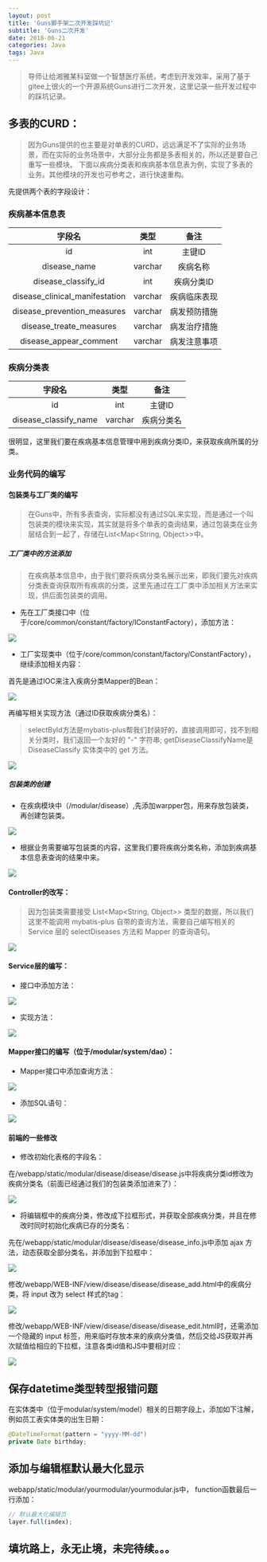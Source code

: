 ```yaml
---
layout: post
title: 'Guns脚手架二次开发踩坑记'
subtitle: 'Guns二次开发'
date: 2018-06-21
categories: Java
tags: Java
---
```


> 导师让给湘雅某科室做一个智慧医疗系统，考虑到开发效率，采用了基于gitee上很火的一个开源系统Guns进行二次开发，这里记录一些开发过程中的踩坑记录。

## 多表的CURD：

> 因为Guns提供的也主要是对单表的CURD，远远满足不了实际的业务场景，而在实际的业务场景中，大部分业务都是多表相关的，所以还是要自己重写一些模块。
> 下面以疾病分类表和疾病基本信息表为例，实现了多表的业务。其他模块的开发也可参考之，进行快速重构。

先提供两个表的字段设计：

### 疾病基本信息表

|字段名|类型|备注|
|:-:|:-:|:-:|
|id|int|主键ID|
|disease_name|varchar|疾病名称|
|disease_classify_id|int|疾病分类ID|
|disease_clinical_manifestation|varchar|疾病临床表现|
|disease_prevention_measures|varchar|病发预防措施|
|disease_treate_measures|varchar|病发治疗措施|
|disease_appear_comment|varchar|病发注意事项|

### 疾病分类表

|字段名|类型|备注|
|:-:|:-:|:-:|
|id|int|主键ID|
|disease_classify_name|varchar|疾病分类名|

很明显，这里我们要在疾病基本信息管理中用到疾病分类ID，来获取疾病所属的分类。

### 业务代码的编写

#### 包装类与工厂类的编写

> 在Guns中，所有多表查询，实际都没有通过SQL来实现，而是通过一个叫包装类的模块来实现，其实就是将多个单表的查询结果，通过包装类在业务层结合到一起了，存储在List<Map<String, Object>>中。

##### 工厂类中的方法添加

> 在疾病基本信息中，由于我们要将疾病分类名展示出来，即我们要先对疾病分类表查询获取所有疾病的分类，这里先通过在工厂类中添加相关方法来实现，供后面包装类的调用。

- 先在工厂类接口中（位于/core/common/constant/factory/IConstantFactory），添加方法：

![](http://oyzvmt76c.bkt.clouddn.com/guns2.png)

- 工厂实现类中（位于/core/common/constant/factory/ConstantFactory），继续添加相关内容：

首先是通过IOC来注入疾病分类Mapper的Bean：

![](http://oyzvmt76c.bkt.clouddn.com/guns1.png)

再编写相关实现方法（通过ID获取疾病分类名）：

> selectById方法是mybatis-plus帮我们封装好的，直接调用即可，找不到相关分类时，我们返回一个友好的 "-" 字符串; getDiseaseClassifyName是 DiseaseClassify 实体类中的 get 方法。

![](http://oyzvmt76c.bkt.clouddn.com/guns3.png)

##### 包装类的创建

- 在疾病模块中（/modular/disease）,先添加warpper包，用来存放包装类，再创建包装类。

![](http://oyzvmt76c.bkt.clouddn.com/guns4.png)

- 根据业务需要编写包装类的内容，这里我们要将疾病分类名称，添加到疾病基本信息表查询的结果中来。

![](http://oyzvmt76c.bkt.clouddn.com/guns5.png)

#### Controller的改写：

> 因为包装类需要接受 List<Map<String, Object>> 类型的数据，所以我们这里不能调用 mybatis-plus 自带的查询方法，需要自己编写相关的 Service 层的 selectDiseases 方法和 Mapper 的查询语句。

![](http://oyzvmt76c.bkt.clouddn.com/guns6.png)

#### Service层的编写：

- 接口中添加方法：

![](http://oyzvmt76c.bkt.clouddn.com/guns7.png)

- 实现方法：

![](http://oyzvmt76c.bkt.clouddn.com/guns8.png)

#### Mapper接口的编写（位于/modular/system/dao）：

- Mapper接口中添加查询方法：

![](http://oyzvmt76c.bkt.clouddn.com/guns9.png)

- 添加SQL语句：

![](http://oyzvmt76c.bkt.clouddn.com/guns10.png)

#### 前端的一些修改

- 修改初始化表格的字段名：

在/webapp/static/modular/disease/disease/disease.js中将疾病分类id修改为疾病分类名（前面已经通过我们的包装类添加进来了）：

![](http://oyzvmt76c.bkt.clouddn.com/guns11.png)

- 将编辑框中的疾病分类，修改成下拉框形式，并获取全部疾病分类，并且在修改时同时初始化疾病已存的分类名：

先在/webapp/static/modular/disease/disease/disease_info.js中添加 ajax 方法，动态获取全部分类名，并添加到下拉框中：

![](http://oyzvmt76c.bkt.clouddn.com/guns12.png)

修改/webapp/WEB-INF/view/disease/disease/disease_add.html中的疾病分类，将 input 改为 select 样式的tag：

![](http://oyzvmt76c.bkt.clouddn.com/guns13.png)

修改/webapp/WEB-INF/view/disease/disease/disease_edit.html时，还需添加一个隐藏的 input 标签，用来临时存放本来的疾病分类值，然后交给JS获取并再次赋值给相应的下拉框，注意各类id值和JS中要相对应：

![](http://oyzvmt76c.bkt.clouddn.com/guns14.png)

## 保存datetime类型转型报错问题

在实体类中（位于modular/system/model）相关的日期字段上，添加如下注解，例如员工表实体类的出生日期：

```JAVA
@DateTimeFormat(pattern = "yyyy-MM-dd")
private Date birthday;
```

## 添加与编辑框默认最大化显示

webapp/static/modular/yourmodular/yourmodular.js中，
function函数最后一行添加：

```JAVASCRIPT
// 默认最大化编辑页
layer.full(index);
```

## 填坑路上，永无止境，未完待续。。。